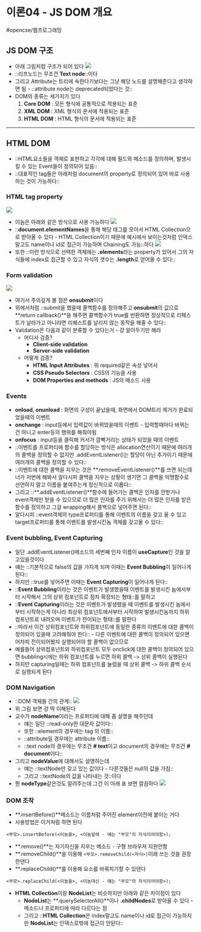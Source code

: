# 이론04 - JS DOM 개요
#opencse/웹프로그래밍

## JS DOM 구조
* 아래 그림처럼 구조가 되어 있다
![](%E1%84%8B%E1%85%B5%E1%84%85%E1%85%A9%E1%86%AB04%20-%20JS%20DOM%20%E1%84%80%E1%85%A2%E1%84%8B%E1%85%AD/%E1%84%89%E1%85%B3%E1%84%8F%E1%85%B3%E1%84%85%E1%85%B5%E1%86%AB%E1%84%89%E1%85%A3%E1%86%BA%202021-09-28%20%E1%84%8B%E1%85%A9%E1%84%92%E1%85%AE%202.56.08.png)
* ::리프노드는 무조건 **Text node**::이다
* 그리고 Attribute는 트리에 속한다기보다는 그냥 해당 노드를 설명해준다고 생각하면 됨 - ::attribute node는 deprecated되었다는 것::
* DOM의 종류는 세가지가 있다
	1. **Core DOM** : 모든 형식에 공통적으로 적용되는 표준
	2. **XML DOM** : XML 형식의 문서에 적용되는 표준
	3. **HTML DOM** : HTML 형식의 문서에 적용되는 표준
- - - -
## HTML DOM
* ::HTML요소들을 객체로 표현하고 각각에 대해 필드와 메소드를 정의하며, 발생시킬 수 있는 Event들이 정의되어 있음::
* ::대표적인 tag들은 아래처럼 document의 property로 정의되어 있어 바로 사용하는 것이 가능하다::
### HTML tag property
![](%E1%84%8B%E1%85%B5%E1%84%85%E1%85%A9%E1%86%AB04%20-%20JS%20DOM%20%E1%84%80%E1%85%A2%E1%84%8B%E1%85%AD/%E1%84%89%E1%85%B3%E1%84%8F%E1%85%B3%E1%84%85%E1%85%B5%E1%86%AB%E1%84%89%E1%85%A3%E1%86%BA%202021-09-28%20%E1%84%8B%E1%85%A9%E1%84%92%E1%85%AE%203.10.57.png)
* 이놈은 아래와 같은 방식으로 사용 가능하다
![](%E1%84%8B%E1%85%B5%E1%84%85%E1%85%A9%E1%86%AB04%20-%20JS%20DOM%20%E1%84%80%E1%85%A2%E1%84%8B%E1%85%AD/%E1%84%89%E1%85%B3%E1%84%8F%E1%85%B3%E1%84%85%E1%85%B5%E1%86%AB%E1%84%89%E1%85%A3%E1%86%BA%202021-09-28%20%E1%84%8B%E1%85%A9%E1%84%92%E1%85%AE%203.13.41.png)
* ::**document.elementNames**을 통해 해당 태그를 모아서 HTML Collection으로 받아올 수 있다 - HTML Collection이기 때문에 예시에서 보이는것처럼 인덱스 말고도 name이나 id로 접근이 가능하며 Chaining도 가능::하다
![](%E1%84%8B%E1%85%B5%E1%84%85%E1%85%A9%E1%86%AB04%20-%20JS%20DOM%20%E1%84%80%E1%85%A2%E1%84%8B%E1%85%AD/%E1%84%89%E1%85%B3%E1%84%8F%E1%85%B3%E1%84%85%E1%85%B5%E1%86%AB%E1%84%89%E1%85%A3%E1%86%BA%202021-09-28%20%E1%84%8B%E1%85%A9%E1%84%92%E1%85%AE%203.20.16.png)
* 또한 ::이런 방식으로 선택한 객체에는 **.elements**라는 property가 있어서 그의 자식들에 index로 접근할 수 있고 자식의 갯수는 **.length**로 얻어올 수 있다::
### Form validation
![](%E1%84%8B%E1%85%B5%E1%84%85%E1%85%A9%E1%86%AB04%20-%20JS%20DOM%20%E1%84%80%E1%85%A2%E1%84%8B%E1%85%AD/%E1%84%89%E1%85%B3%E1%84%8F%E1%85%B3%E1%84%85%E1%85%B5%E1%86%AB%E1%84%89%E1%85%A3%E1%86%BA%202021-09-28%20%E1%84%8B%E1%85%A9%E1%84%92%E1%85%AE%203.26.34.png)
* 여기서 주의깊게 볼 점은 **onsubmit**이다
* 위에서처럼 ::submit을 했을때 콜백함수를 정의해주고 **onsubmit**의 값으로 **return callback()**을 해주면 콜백함수가 true를 반환하면 정상적으로 리퉤스트가 날라가고 아니라면 리퀘스트를 날리지 않는 동작을 해줄 수 있다::
* Validation은 다음과 같이 분류할 수 있다는거 - 걍 알아두기만 해라
	* 어디서 검증?
		* **Client-side validation**
		* **Server-side validation**
	* 어떻게 검증?
		* **HTML Input Attributes** : 뭐 required같은 속성 넣어서
		* **CSS Pseudo Selectors** : CSS의 기능을 사용
		* **DOM Properties and methods** : JS의 메소드 사용
### Events
* **onload**, **onunload** : 화면의 구성이 끝났을때, 화면에서 DOM트리 제거가 완료되었을때의 이벤트
* **onchange** : input등에서 입력값이 바뀌었을때의 이벤트 - 입력할때마다 바뀌는 건 아니고 enter등의 행위를 해줘야됨
* **onfocus** : input등을 클릭해 커서가 깜빡거리는 상태가 되었을 때의 이벤트
* ::이벤트를 프로퍼티에 함수를 할당하는 방식은 allocation연산이기 때문에 여러개의 콜백을 정의할 수 없지만 .addEventListener()는 할당이 아닌 추가이기 때문에 여러개의 콜백을 정의할 수 있다::
* ::이벤트에 대한 콜백을 지우는 것은 **.removeEventListener()**를 쓰면 되는데 너가 저번에 해봐서 알다시피 콜백을 지우는 상황이 생기면 그 콜백을 익명함수로 선언하지 말고 이름을 붙여주는게 정신적으로 이롭다::
* 그리고 ::**.addEventListener()**함수에 들어가는 콜백은 인자를 안받거나 event객체만 받을 수 있으므로 더 많은 인자를 주기 위해서는 더 많은 인자를 받은 함수를 정의하고 그걸 wrapping해서 콜백으로 넣어주면 된다::
* 알다시피 ::event객체의 type프로퍼티를 통해 이벤트의 이름을 갖고 올 수 있고 target프로퍼티를 통해 이벤트를 발생시킨놈 객체를 갖고올 수 있다::
### Event bubbling, Event Capturing
* 일단 .addEventListener()메소드의 세번째 인자 이름이 **useCapture**인 것을 알고있을것이다
* 얘는 ::기본적으로 false의 값을 가지게 되며 이때는 **Event Bubbling**이 일어나게 된다::
* 하지만 ::true를 넣어주면 이때는 **Event Capturing**이 일어나게 된다::
* ::**Event Bubbling**이라는 것은 이벤트가 발생했을때 이벤트를 발생시킨 놈에서부터 시작해서 그의 상위 컴포넌트로 점차 확장되는 형태::를 말하고
* ::**Event Capturing**이라는 것은 이벤트가 발생했을 때 이벤트를 발생시킨 놈에서부터 시작하는게 아니라 최상위 컴포넌트에서부터 시작하여 발생시킨놈까지 하위 컴포넌트로 내려오며 이벤트가 전이되는 형태::를 말한다
* ::따라서 이건 상위컴포넌트와 하위컴포넌트에 동일한 종류의 이벤트에 대한 콜백이 정의되어 있을때 고려해줘야 한다:: - 다른 이벤트에 대한 콜백이 정의되어 있으면 어차피 전이되어봤자 실행되어야 할 콜백이 없으므로
* 예를들어 상위컴포넌트와 하위컴포넌트 모두 onclick에 대한 콜백이 정의되어 있으면 bubbling시에는 하위 컴포넌트를 누르면 하위 콜백 -> 상위 콜백이 실행된다
* 하지만 capturing일때는 하위 컴포넌트를 눌렀을 때 상위 콜백 -> 하위 콜백 순서로 실행되게 된다
### DOM Navigation
* ::DOM 객체들 간의 관계::
![](%E1%84%8B%E1%85%B5%E1%84%85%E1%85%A9%E1%86%AB04%20-%20JS%20DOM%20%E1%84%80%E1%85%A2%E1%84%8B%E1%85%AD/%E1%84%89%E1%85%B3%E1%84%8F%E1%85%B3%E1%84%85%E1%85%B5%E1%86%AB%E1%84%89%E1%85%A3%E1%86%BA%202021-09-28%20%E1%84%8B%E1%85%A9%E1%84%92%E1%85%AE%204.12.18.png)
* 위 그림 보면 걍 딱 이해된다
* 교수가 **nodeName**이라는 프로퍼티에 대해 좀 설명을 해주던데
	* 얘는 일단 ::read-only한 대문자 값이다::
	* 또한 ::element의 경우에는 tag 의 이름::
	* ::attribute일 경우에는 attribute 이름::
	* ::text node의 경우에는 무조건 **# text**이고 document의 경우에는 무조건 **# document**이다::
* 그리고 **nodeValue**에 대해서도 설명하는데
	* 얘는 ::textNode만 갖고 있는 값이다 - 다른것들은 null의 값을 가짐::
	* 그리고 ::textNode의 값을 나타내는 것::이다
* 뭔 **nodeType**같은것도 알려주는데 그건 이 아래 표 보면 깔끔하다
![](%E1%84%8B%E1%85%B5%E1%84%85%E1%85%A9%E1%86%AB04%20-%20JS%20DOM%20%E1%84%80%E1%85%A2%E1%84%8B%E1%85%AD/%E1%84%89%E1%85%B3%E1%84%8F%E1%85%B3%E1%84%85%E1%85%B5%E1%86%AB%E1%84%89%E1%85%A3%E1%86%BA%202021-09-28%20%E1%84%8B%E1%85%A9%E1%84%92%E1%85%AE%204.21.25.png)
### DOM 조작
* **.insertBefore()**메소드는 이름처럼 주어진 element이전에 붙이는 거다
* 사용방법은 이거처럼 하면 된다
```
<부모>.insertBefore(<이놈을>, <이놈앞에 - 얘는 "부모"의 자식이어야함>);
```
* **.remove()**는 자기자신을 지우는 메소드 - 구형 브라우져 지원안함
* **.removeChild()**을 이용해 `<부모>.removeChild(<자식>)`이래 쓰는 것을 권장한댄다
* **.replaceChild()**를 이용해 요소를 바꿔치기할 수 있댄다
```
<부모>.replaceChild(<이놀을>, <이놈대신 - 얘는 "부모"의 자식이어야함>);
```
* **HTML Collection**이랑 **NodeList**는 비슷하지만 아래와 같은 차이점이 있다
	* **NodeList**는 **.querySelectorAll()**이나 **.childNodes**로 받아올 수 있다 - 메소드나 프로퍼티에 따라 다르다는 점
	* 그리고 ::**HTML Collection**은 index말고도 name이나 id로 접근이 가능하지만 **NodeList**는 인덱스로밖에 접근이 안된다::